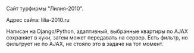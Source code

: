 Сайт турфирмы "Лилия-2010".

Адрес сайта: lilia-2010.ru

Написан на Django/Python, адаптивный, выбранные квартиры по AJAX сохраняет в куки, затем может передавать на сервер. Есть фильтр, но фильтрует не по AJAX,
не стояло это в задаче на тот момент.
